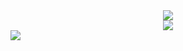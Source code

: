 <center>
  <a href="https://www.github.com/xiaobili">
    <img align="center" src="https://github-readme-stats.vercel.app/api?username=xiaobili&show_icons=true&theme=flag-india&hide_border=true&locale=cn&card_width=1000&border_radius=20"/>
  </a>
<br>
  <a href="https://www.github.com/xiaobili">
    <img align="center" src="https://github-readme-stats.vercel.app/api/top-langs/?username=xiaobili&theme=flag-india&hide_border=true&locale=cn&card_width=1000&border_radius=20"/>
  </a>
</center>

<div style="border-radius: 20;">
  <img align="center" src="https://pic.rmb.bdstatic.com/bjh/231208/93b086b0ef1566ad64918d70726322745686.png" style="border-radius: 20;">
</div>
